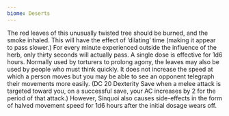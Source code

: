 ```yaml
---
biome: Deserts
---
```

The red leaves of this unusually twisted tree should be burned, and the smoke inhaled. This will have the effect of ‘dilating’ time (making it appear to pass slower.) For every minute experienced outside the influence of the herb, only thirty seconds will actually pass. A single dose is effective for 1d6 hours. Normally used by torturers to prolong agony, the leaves may also be used by people who must think quickly. It does not increase the speed at which a person moves but you may be able to see an opponent telegraph their movements more easily. (DC 20 Dexterity Save when a melee attack is targeted toward you, on a successful save, your AC increases by 2 for the period of that attack.) However, Sinquoi also causes side-effects in the form of halved movement speed for 1d6 hours after the initial dosage wears off. 

